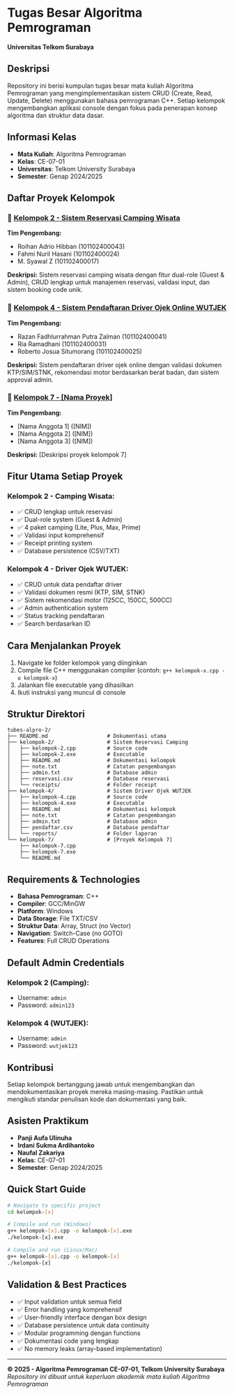 # Tugas Besar Algoritma Pemrograman
**Universitas Telkom Surabaya**

## Deskripsi
Repository ini berisi kumpulan tugas besar mata kuliah Algoritma Pemrograman yang mengimplementasikan sistem CRUD (Create, Read, Update, Delete) menggunakan bahasa pemrograman C++. Setiap kelompok mengembangkan aplikasi console dengan fokus pada penerapan konsep algoritma dan struktur data dasar.

## Informasi Kelas
- **Mata Kuliah**: Algoritma Pemrograman
- **Kelas**: CE-07-01
- **Universitas**: Telkom University Surabaya
- **Semester**: Genap 2024/2025

## Daftar Proyek Kelompok

### 📁 [Kelompok 2 - Sistem Reservasi Camping Wisata](./kelompok-2/)
**Tim Pengembang:**
- Roihan Adrio Hibban (101102400043)
- Fahmi Nuril Hasani (101102400024)
- M. Syawal Z (101102400017)

**Deskripsi:** Sistem reservasi camping wisata dengan fitur dual-role (Guest & Admin), CRUD lengkap untuk manajemen reservasi, validasi input, dan sistem booking code unik.

### 📁 [Kelompok 4 - Sistem Pendaftaran Driver Ojek Online WUTJEK](./kelompok-4/)
**Tim Pengembang:**
- Razan Fadhlurrahman Putra Zalman (101102400041)
- Ria Ramadhani (101102400031)
- Roberto Josua Situmorang (101102400025)

**Deskripsi:** Sistem pendaftaran driver ojek online dengan validasi dokumen KTP/SIM/STNK, rekomendasi motor berdasarkan berat badan, dan sistem approval admin.

### 📁 [Kelompok 7 - [Nama Proyek]](./kelompok-7/)
**Tim Pengembang:**
- [Nama Anggota 1] ([NIM])
- [Nama Anggota 2] ([NIM])
- [Nama Anggota 3] ([NIM])

**Deskripsi:** [Deskripsi proyek kelompok 7]

## Fitur Utama Setiap Proyek

### Kelompok 2 - Camping Wisata:
- ✅ CRUD lengkap untuk reservasi
- ✅ Dual-role system (Guest & Admin)
- ✅ 4 paket camping (Lite, Plus, Max, Prime)
- ✅ Validasi input komprehensif
- ✅ Receipt printing system
- ✅ Database persistence (CSV/TXT)

### Kelompok 4 - Driver Ojek WUTJEK:
- ✅ CRUD untuk data pendaftar driver
- ✅ Validasi dokumen resmi (KTP, SIM, STNK)
- ✅ Sistem rekomendasi motor (125CC, 150CC, 500CC)
- ✅ Admin authentication system
- ✅ Status tracking pendaftaran
- ✅ Search berdasarkan ID

## Cara Menjalankan Proyek
1. Navigate ke folder kelompok yang diinginkan
2. Compile file C++ menggunakan compiler (contoh: `g++ kelompok-x.cpp -o kelompok-x`)
3. Jalankan file executable yang dihasilkan
4. Ikuti instruksi yang muncul di console

## Struktur Direktori
```
tubes-alpro-2/
├── README.md                   # Dokumentasi utama
├── kelompok-2/                 # Sistem Reservasi Camping
│   ├── kelompok-2.cpp          # Source code
│   ├── kelompok-2.exe          # Executable
│   ├── README.md               # Dokumentasi kelompok
│   ├── note.txt                # Catatan pengembangan
│   ├── admin.txt               # Database admin
│   ├── reservasi.csv           # Database reservasi
│   └── receipts/               # Folder receipt
├── kelompok-4/                 # Sistem Driver Ojek WUTJEK
│   ├── kelompok-4.cpp          # Source code
│   ├── kelompok-4.exe          # Executable
│   ├── README.md               # Dokumentasi kelompok
│   ├── note.txt                # Catatan pengembangan
│   ├── admin.txt               # Database admin
│   ├── pendaftar.csv           # Database pendaftar
│   └── reports/                # Folder laporan
└── kelompok-7/                 # [Proyek Kelompok 7]
    ├── kelompok-7.cpp
    ├── kelompok-7.exe
    └── README.md
```

## Requirements & Technologies
- **Bahasa Pemrograman**: C++
- **Compiler**: GCC/MinGW
- **Platform**: Windows
- **Data Storage**: File TXT/CSV
- **Struktur Data**: Array, Struct (no Vector)
- **Navigation**: Switch-Case (no GOTO)
- **Features**: Full CRUD Operations

## Default Admin Credentials

### Kelompok 2 (Camping):
- Username: `admin`
- Password: `admin123`

### Kelompok 4 (WUTJEK):
- Username: `admin`
- Password: `wutjek123`

## Kontribusi
Setiap kelompok bertanggung jawab untuk mengembangkan dan mendokumentasikan proyek mereka masing-masing. Pastikan untuk mengikuti standar penulisan kode dan dokumentasi yang baik.

## Asisten Praktikum
- **Panji Aufa Ulinuha**
- **Irdani Sukma Ardihantoko**
- **Naufal Zakariya**
- **Kelas**: CE-07-01
- **Semester**: Genap 2024/2025

## Quick Start Guide
```bash
# Navigate to specific project
cd kelompok-[x]

# Compile and run (Windows)
g++ kelompok-[x].cpp -o kelompok-[x].exe
./kelompok-[x].exe

# Compile and run (Linux/Mac)
g++ kelompok-[x].cpp -o kelompok-[x]
./kelompok-[x]
```

## Validation & Best Practices
- ✅ Input validation untuk semua field
- ✅ Error handling yang komprehensif
- ✅ User-friendly interface dengan box design
- ✅ Database persistence untuk data continuity
- ✅ Modular programming dengan functions
- ✅ Dokumentasi code yang lengkap
- ✅ No memory leaks (array-based implementation)

---
**© 2025 - Algoritma Pemrograman CE-07-01, Telkom University Surabaya**  
*Repository ini dibuat untuk keperluan akademik mata kuliah Algoritma Pemrograman*
